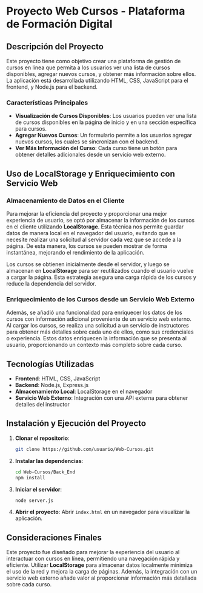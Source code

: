 
# Proyecto Web Cursos - Plataforma de Formación Digital

## Descripción del Proyecto

Este proyecto tiene como objetivo crear una plataforma de gestión de cursos en línea que permita a los usuarios ver una lista de cursos disponibles, agregar nuevos cursos, y obtener más información sobre ellos. La aplicación está desarrollada utilizando HTML, CSS, JavaScript para el frontend, y Node.js para el backend.

### Características Principales

- **Visualización de Cursos Disponibles**: Los usuarios pueden ver una lista de cursos disponibles en la página de inicio y en una sección específica para cursos.
- **Agregar Nuevos Cursos**: Un formulario permite a los usuarios agregar nuevos cursos, los cuales se sincronizan con el backend.
- **Ver Más Información del Curso**: Cada curso tiene un botón para obtener detalles adicionales desde un servicio web externo.

## Uso de LocalStorage y Enriquecimiento con Servicio Web

### Almacenamiento de Datos en el Cliente

Para mejorar la eficiencia del proyecto y proporcionar una mejor experiencia de usuario, se optó por almacenar la información de los cursos en el cliente utilizando **LocalStorage**. Esta técnica nos permite guardar datos de manera local en el navegador del usuario, evitando que se necesite realizar una solicitud al servidor cada vez que se accede a la página. De esta manera, los cursos se pueden mostrar de forma instantánea, mejorando el rendimiento de la aplicación.

Los cursos se obtienen inicialmente desde el servidor, y luego se almacenan en **LocalStorage** para ser reutilizados cuando el usuario vuelve a cargar la página. Esta estrategia asegura una carga rápida de los cursos y reduce la dependencia del servidor.

### Enriquecimiento de los Cursos desde un Servicio Web Externo

Además, se añadió una funcionalidad para enriquecer los datos de los cursos con información adicional proveniente de un servicio web externo. Al cargar los cursos, se realiza una solicitud a un servicio de instructores para obtener más detalles sobre cada uno de ellos, como sus credenciales o experiencia. Estos datos enriquecen la información que se presenta al usuario, proporcionando un contexto más completo sobre cada curso.

## Tecnologías Utilizadas

- **Frontend**: HTML, CSS, JavaScript
- **Backend**: Node.js, Express.js
- **Almacenamiento Local**: LocalStorage en el navegador
- **Servicio Web Externo**: Integración con una API externa para obtener detalles del instructor

## Instalación y Ejecución del Proyecto

1. **Clonar el repositorio**:
   ```bash
   git clone https://github.com/usuario/Web-Cursos.git
   ```

2. **Instalar las dependencias**:
   ```bash
   cd Web-Cursos/Back_End
   npm install
   ```

3. **Iniciar el servidor**:
   ```bash
   node server.js
   ```

4. **Abrir el proyecto**: Abrir `index.html` en un navegador para visualizar la aplicación.

## Consideraciones Finales

Este proyecto fue diseñado para mejorar la experiencia del usuario al interactuar con cursos en línea, permitiendo una navegación rápida y eficiente. Utilizar **LocalStorage** para almacenar datos localmente minimiza el uso de la red y mejora la carga de páginas. Además, la integración con un servicio web externo añade valor al proporcionar información más detallada sobre cada curso.
